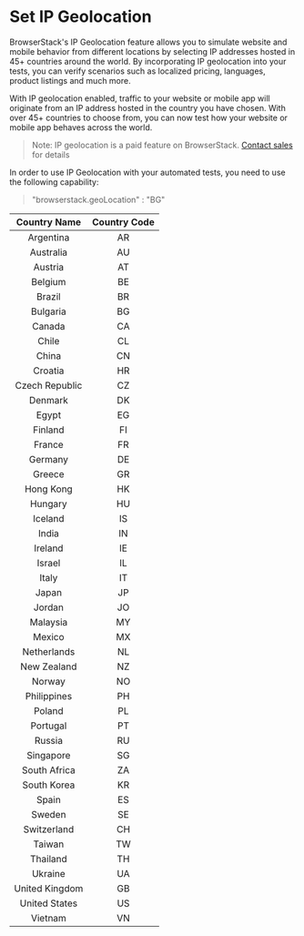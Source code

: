 # Set IP Geolocation


BrowserStack's IP Geolocation feature allows you to simulate website and mobile behavior from different locations by selecting IP addresses hosted in 45+ countries around the world. By incorporating IP geolocation into your tests, you can verify scenarios such as localized pricing, languages, product listings and much more.

With IP geolocation enabled, traffic to your website or mobile app will originate from an IP address hosted in the country you have chosen. With over 45+ countries to choose from, you can now test how your website or mobile app behaves across the world.

> Note: 
IP geolocation is a paid feature on BrowserStack. [Contact sales](https://www.browserstack.com/contact#sales) for details

In order to use IP Geolocation with your automated tests, you need to use the following capability: 


> "browserstack.geoLocation" : "BG"



| **Country Name**           | **Country Code**  |
| :-------------------------:|:-----------------:|
| Argentina                  | 	AR               |
| Australia		               | 	AU               |
| Austria		                 | 	AT               |
| Belgium		                 | 	BE               |
| Brazil		                 | 	BR               |
| Bulgaria		               | 	BG               |
| Canada		                 | 	CA               |
| Chile		                   | 	CL               |
| China		                   | 	CN               |
| Croatia		                 | 	HR               |
| Czech Republic		         | 	CZ               |
| Denmark       		         | 	DK               |
| Egypt		                   | 	EG               |
| Finland		                 | 	FI               |
| France		                 | 	FR               |
| Germany		                 | 	DE               |
| Greece		                 | 	GR               |
| Hong Kong		               | 	HK               |
| Hungary		                 | 	HU               |
| Iceland		                 | 	IS               |
| India		                   | 	IN               |
| Ireland		                 | 	IE               |
| Israel		                 | 	IL               |
| Italy		                   | 	IT               |
| Japan		                   | 	JP               |
| Jordan		                 | 	JO               |
| Malaysia		               | 	MY               |
| Mexico		                 | 	MX               |
| Netherlands		             | 	NL               |
| New Zealand		             | 	NZ               |
| Norway		                 | 	NO               |
| Philippines		             | 	PH               |
| Poland		                 | 	PL               |
| Portugal		               | 	PT               |
| Russia		                 | 	RU               |
| Singapore		               | 	SG               |
| South Africa		           |  ZA               |
| South Korea	               | 	KR               |
| Spain		                   | 	ES               |
| Sweden		                 | 	SE               |
| Switzerland		             |  CH               |
| Taiwan	                   | 	TW               |
| Thailand		               | 	TH               |
| Ukraine		                 | 	UA               |
| United Kingdom		         |  GB               |
| United States	             | 	US               |
| Vietnam		                 | 	VN               |
 
			
	
			
			
			
			
		
  			
			
			
			
			
			
			
			
		
		


